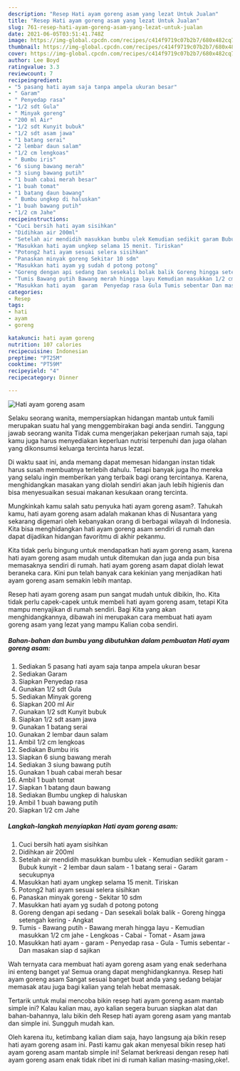 ```yaml
---
description: "Resep Hati ayam goreng asam yang lezat Untuk Jualan"
title: "Resep Hati ayam goreng asam yang lezat Untuk Jualan"
slug: 761-resep-hati-ayam-goreng-asam-yang-lezat-untuk-jualan
date: 2021-06-05T03:51:41.748Z
image: https://img-global.cpcdn.com/recipes/c414f9719c07b2b7/680x482cq70/hati-ayam-goreng-asam-foto-resep-utama.jpg
thumbnail: https://img-global.cpcdn.com/recipes/c414f9719c07b2b7/680x482cq70/hati-ayam-goreng-asam-foto-resep-utama.jpg
cover: https://img-global.cpcdn.com/recipes/c414f9719c07b2b7/680x482cq70/hati-ayam-goreng-asam-foto-resep-utama.jpg
author: Lee Boyd
ratingvalue: 3.3
reviewcount: 7
recipeingredient:
- "5 pasang hati ayam saja tanpa ampela ukuran besar"
- " Garam"
- " Penyedap rasa"
- "1/2 sdt Gula"
- " Minyak goreng"
- "200 ml Air"
- "1/2 sdt Kunyit bubuk"
- "1/2 sdt asam jawa"
- "1 batang serai"
- "2 lembar daun salam"
- "1/2 cm lengkoas"
- " Bumbu iris"
- "6 siung bawang merah"
- "3 siung bawang putih"
- "1 buah cabai merah besar"
- "1 buah tomat"
- "1 batang daun bawang"
- " Bumbu ungkep di haluskan"
- "1 buah bawang putih"
- "1/2 cm Jahe"
recipeinstructions:
- "Cuci bersih hati ayam sisihkan"
- "Didihkan air 200ml"
- "Setelah air mendidih masukkan bumbu ulek Kemudian sedikit garam Bubuk kunyit 2 lembar daun salam 1 batang serai Garam secukupnya"
- "Masukkan hati ayam ungkep selama 15 menit. Tiriskan"
- "Potong2 hati ayam sesuai selera sisihkan"
- "Panaskan minyak goreng Sekitar 10 sdm"
- "Masukkan hati ayam yg sudah d potong potong"
- "Goreng dengan api sedang Dan sesekali bolak balik Goreng hingga setengah kering Angkat"
- "Tumis Bawang putih Bawang merah hingga layu Kemudian masukkan 1/2 cm jahe Lengkoas Cabai Tomat Asam jawa"
- "Masukkan hati ayam  garam  Penyedap rasa Gula Tumis sebentar Dan masakan siap d sajikan"
categories:
- Resep
tags:
- hati
- ayam
- goreng

katakunci: hati ayam goreng 
nutrition: 107 calories
recipecuisine: Indonesian
preptime: "PT25M"
cooktime: "PT59M"
recipeyield: "4"
recipecategory: Dinner

---
```



![Hati ayam goreng asam](https://img-global.cpcdn.com/recipes/c414f9719c07b2b7/680x482cq70/hati-ayam-goreng-asam-foto-resep-utama.jpg)

Selaku seorang wanita, mempersiapkan hidangan mantab untuk famili merupakan suatu hal yang menggembirakan bagi anda sendiri. Tanggung jawab seorang  wanita Tidak cuma mengerjakan pekerjaan rumah saja, tapi kamu juga harus menyediakan keperluan nutrisi terpenuhi dan juga olahan yang dikonsumsi keluarga tercinta harus lezat.

Di waktu  saat ini, anda memang dapat memesan hidangan instan tidak harus susah membuatnya terlebih dahulu. Tetapi banyak juga lho mereka yang selalu ingin memberikan yang terbaik bagi orang tercintanya. Karena, menghidangkan masakan yang diolah sendiri akan jauh lebih higienis dan bisa menyesuaikan sesuai makanan kesukaan orang tercinta. 



Mungkinkah kamu salah satu penyuka hati ayam goreng asam?. Tahukah kamu, hati ayam goreng asam adalah makanan khas di Nusantara yang sekarang digemari oleh kebanyakan orang di berbagai wilayah di Indonesia. Kita bisa menghidangkan hati ayam goreng asam sendiri di rumah dan dapat dijadikan hidangan favoritmu di akhir pekanmu.

Kita tidak perlu bingung untuk mendapatkan hati ayam goreng asam, karena hati ayam goreng asam mudah untuk ditemukan dan juga anda pun bisa memasaknya sendiri di rumah. hati ayam goreng asam dapat diolah lewat beraneka cara. Kini pun telah banyak cara kekinian yang menjadikan hati ayam goreng asam semakin lebih mantap.

Resep hati ayam goreng asam pun sangat mudah untuk dibikin, lho. Kita tidak perlu capek-capek untuk membeli hati ayam goreng asam, tetapi Kita mampu menyajikan di rumah sendiri. Bagi Kita yang akan menghidangkannya, dibawah ini merupakan cara membuat hati ayam goreng asam yang lezat yang mampu Kalian coba sendiri.

<!--inarticleads1-->

##### Bahan-bahan dan bumbu yang dibutuhkan dalam pembuatan Hati ayam goreng asam:

1. Sediakan 5 pasang hati ayam saja tanpa ampela ukuran besar
1. Sediakan  Garam
1. Siapkan  Penyedap rasa
1. Gunakan 1/2 sdt Gula
1. Sediakan  Minyak goreng
1. Siapkan 200 ml Air
1. Gunakan 1/2 sdt Kunyit bubuk
1. Siapkan 1/2 sdt asam jawa
1. Gunakan 1 batang serai
1. Gunakan 2 lembar daun salam
1. Ambil 1/2 cm lengkoas
1. Sediakan  Bumbu iris
1. Siapkan 6 siung bawang merah
1. Sediakan 3 siung bawang putih
1. Gunakan 1 buah cabai merah besar
1. Ambil 1 buah tomat
1. Siapkan 1 batang daun bawang
1. Sediakan  Bumbu ungkep di haluskan
1. Ambil 1 buah bawang putih
1. Siapkan 1/2 cm Jahe




<!--inarticleads2-->

##### Langkah-langkah menyiapkan Hati ayam goreng asam:

1. Cuci bersih hati ayam sisihkan
1. Didihkan air 200ml
1. Setelah air mendidih masukkan bumbu ulek - Kemudian sedikit garam - Bubuk kunyit - 2 lembar daun salam - 1 batang serai - Garam secukupnya
1. Masukkan hati ayam ungkep selama 15 menit. Tiriskan
1. Potong2 hati ayam sesuai selera sisihkan
1. Panaskan minyak goreng - Sekitar 10 sdm
1. Masukkan hati ayam yg sudah d potong potong
1. Goreng dengan api sedang - Dan sesekali bolak balik - Goreng hingga setengah kering - Angkat
1. Tumis - Bawang putih - Bawang merah hingga layu - Kemudian masukkan 1/2 cm jahe - Lengkoas - Cabai - Tomat - Asam jawa
1. Masukkan hati ayam -  garam  - Penyedap rasa - Gula - Tumis sebentar - Dan masakan siap d sajikan




Wah ternyata cara membuat hati ayam goreng asam yang enak sederhana ini enteng banget ya! Semua orang dapat menghidangkannya. Resep hati ayam goreng asam Sangat sesuai banget buat anda yang sedang belajar memasak atau juga bagi kalian yang telah hebat memasak.

Tertarik untuk mulai mencoba bikin resep hati ayam goreng asam mantab simple ini? Kalau kalian mau, ayo kalian segera buruan siapkan alat dan bahan-bahannya, lalu bikin deh Resep hati ayam goreng asam yang mantab dan simple ini. Sungguh mudah kan. 

Oleh karena itu, ketimbang kalian diam saja, hayo langsung aja bikin resep hati ayam goreng asam ini. Pasti kamu gak akan menyesal bikin resep hati ayam goreng asam mantab simple ini! Selamat berkreasi dengan resep hati ayam goreng asam enak tidak ribet ini di rumah kalian masing-masing,oke!.

